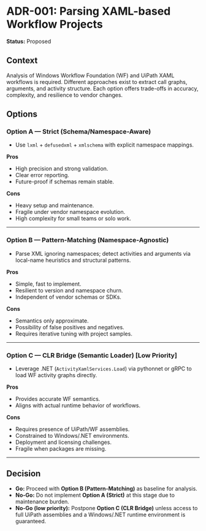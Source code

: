 # ADR-001: Parsing XAML-based Workflow Projects

**Status:** Proposed

## Context

Analysis of Windows Workflow Foundation (WF) and UiPath XAML workflows is required. Different approaches exist to extract call graphs, arguments, and activity structure. Each option offers trade-offs in accuracy, complexity, and resilience to vendor changes.

## Options

### Option A — Strict (Schema/Namespace-Aware)

* Use `lxml` + `defusedxml` + `xmlschema` with explicit namespace mappings.

**Pros**

* High precision and strong validation.
* Clear error reporting.
* Future-proof if schemas remain stable.

**Cons**

* Heavy setup and maintenance.
* Fragile under vendor namespace evolution.
* High complexity for small teams or solo work.

---

### Option B — Pattern-Matching (Namespace-Agnostic)

* Parse XML ignoring namespaces; detect activities and arguments via local-name heuristics and structural patterns.

**Pros**

* Simple, fast to implement.
* Resilient to version and namespace churn.
* Independent of vendor schemas or SDKs.

**Cons**

* Semantics only approximate.
* Possibility of false positives and negatives.
* Requires iterative tuning with project samples.

---

### Option C — CLR Bridge (Semantic Loader) \[Low Priority]

* Leverage .NET (`ActivityXamlServices.Load`) via pythonnet or gRPC to load WF activity graphs directly.

**Pros**

* Provides accurate WF semantics.
* Aligns with actual runtime behavior of workflows.

**Cons**

* Requires presence of UiPath/WF assemblies.
* Constrained to Windows/.NET environments.
* Deployment and licensing challenges.
* Fragile when packages are missing.

---

## Decision

* **Go:** Proceed with **Option B (Pattern-Matching)** as baseline for analysis.
* **No-Go:** Do not implement **Option A (Strict)** at this stage due to maintenance burden.
* **No-Go (low priority):** Postpone **Option C (CLR Bridge)** unless access to full UiPath assemblies and a Windows/.NET runtime environment is guaranteed.
